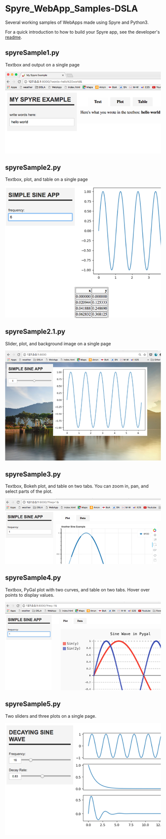 # Spyre_WebApp_Samples-DSLA
Several working samples of WebApps made using Spyre and Python3. 

For a quick introduction to how to build your Spyre app, see the developer's [readme](https://github.com/adamhajari/spyre).


## spyreSample1.py  

Textbox and output on a single page  

![](imgs/spyre1.png)  

## spyreSample2.py  

Textbox, plot, and table on a single page  

![](imgs/spyre2.png)

## spyreSample2.1.py  

Slider, plot, and background image on a single page

![](imgs/spyre2.1.png)

## spyreSample3.py  

Textbox, Bokeh plot, and table on two tabs. You can zoom in, pan, and select parts of the plot.  

![](imgs/spyre3.png)

## spyreSample4.py  

Textbox, PyGal plot with two curves, and table on two tabs. Hover over points to display values.  

![](imgs/spyre4.png)

## spyreSample5.py  

Two sliders and three plots on a single page.  

![](imgs/spyre5.png)
